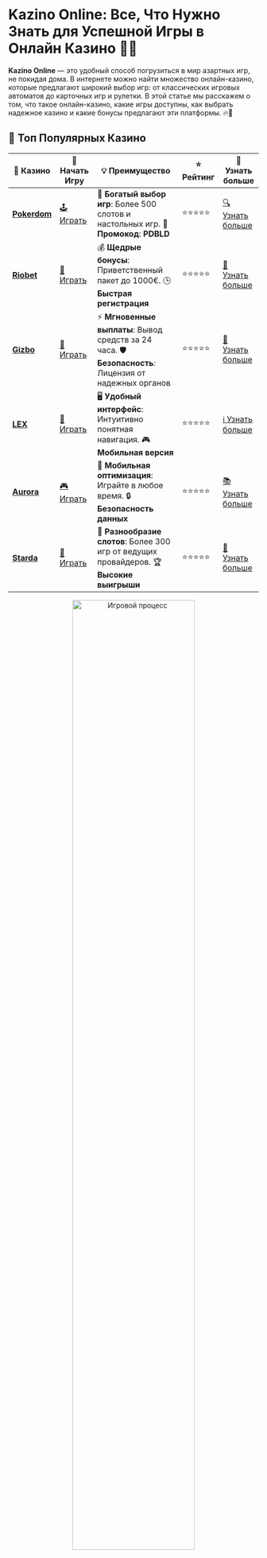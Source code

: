 # Kazino Online: Все, Что Нужно Знать для Успешной Игры в Онлайн Казино 🎰💸

**Kazino Online** — это удобный способ погрузиться в мир азартных игр, не покидая дома. В интернете можно найти множество онлайн-казино, которые предлагают широкий выбор игр: от классических игровых автоматов до карточных игр и рулетки. В этой статье мы расскажем о том, что такое онлайн-казино, какие игры доступны, как выбрать надежное казино и какие бонусы предлагают эти платформы. 🔥🎲

## 🌟 Топ Популярных Казино

| 🎲 **Казино** | 🔗 **Начать Игру** | 💡 **Преимущество** | ⭐ **Рейтинг** | 🔗 **Узнать больше** |
|--------------|---------------------|---------------------|----------------|----------------------|
| [**Pokerdom**](https://brandplay.link/4k77v2yx) | [🕹️ Играть](https://brandplay.link/4k77v2yx) | 🎉 **Богатый выбор игр**: Более 500 слотов и настольных игр. 🎁 **Промокод**: **PDBLD** | ⭐⭐⭐⭐⭐ | [🔍 Узнать больше](https://brandplay.link/4k77v2yx) |
| [**Riobet**](https://brandplay.link/7xBLTPyj) | [🎰 Играть](https://brandplay.link/7xBLTPyj) | 💰 **Щедрые бонусы**: Приветственный пакет до 1000€. 🕒 **Быстрая регистрация** | ⭐⭐⭐⭐⭐ | [📖 Узнать больше](https://brandplay.link/7xBLTPyj) |
| [**Gizbo**](https://brandplay.link/bprXw4YV) | [🎲 Играть](https://brandplay.link/bprXw4YV) | ⚡ **Мгновенные выплаты**: Вывод средств за 24 часа. 🛡️ **Безопасность**: Лицензия от надежных органов | ⭐⭐⭐⭐⭐ | [📝 Узнать больше](https://brandplay.link/bprXw4YV) |
| [**LEX**](https://brandplay.link/zW4hdDFV) | [🤑 Играть](https://brandplay.link/zW4hdDFV) | 🖥️ **Удобный интерфейс**: Интуитивно понятная навигация. 🎮 **Мобильная версия** | ⭐⭐⭐⭐⭐ | [ℹ️ Узнать больше](https://brandplay.link/zW4hdDFV) |
| [**Aurora**](https://10trafic-stat2.com/click/668546556bcc6313411604bd/6766/13032/subaccount) | [🎮 Играть](https://10trafic-stat2.com/click/668546556bcc6313411604bd/6766/13032/subaccount) | 📱 **Мобильная оптимизация**: Играйте в любое время. 🔒 **Безопасность данных** | ⭐⭐⭐⭐⭐ | [📚 Узнать больше](https://10trafic-stat2.com/click/668546556bcc6313411604bd/6766/13032/subaccount) |
| [**Starda**](https://brandplay.link/fB7xwRFL) | [🎯 Играть](https://brandplay.link/fB7xwRFL) | 🎰 **Разнообразие слотов**: Более 300 игр от ведущих провайдеров. 🏆 **Высокие выигрыши** | ⭐⭐⭐⭐⭐ | [🔎 Узнать больше](https://brandplay.link/fB7xwRFL) |

<div align="center">
    <img src="https://i.pinimg.com/originals/1d/b3/25/1db325483acbe642c6d4e6fdd73a4988.gif" alt="Игровой процесс" width="70%">
</div>

## 💎 Лучшие Бонусы и Акции

| 🎲 **Казино** | 🔗 **Начать Игру** | 💡 **Преимущество** | ⭐ **Рейтинг** | 🔗 **Узнать больше** |
|--------------|---------------------|---------------------|----------------|----------------------|
| [**Kometa**](https://brandplay.link/8ZymQJV8) | [🎰 Играть](https://brandplay.link/8ZymQJV8) | 🎁 **Эксклюзивные бонусы**: Регулярные акции и промо. 🔄 **Программы лояльности** | ⭐⭐⭐⭐☆ | [🔍 Узнать больше](https://brandplay.link/8ZymQJV8) |
| [**R7**](https://brandplay.link/bMd3Yjsw) | [🕹️ Играть](https://brandplay.link/bMd3Yjsw) | 🕒 **Круглосуточная поддержка**: Всегда на связи. 💸 **Высокие лимиты** | ⭐⭐⭐⭐☆ | [📖 Узнать больше](https://brandplay.link/bMd3Yjsw) |
| [**7K**](https://brandplay.link/BvQyFShp) | [🎲 Играть](https://brandplay.link/BvQyFShp) | 🌟 **Эксклюзивные бонусы**: Только для VIP игроков. 🎉 **Сезонные акции** | ⭐⭐⭐⭐☆ | [📝 Узнать больше](https://brandplay.link/BvQyFShp) |
| [**Kent**](https://brandplay.link/Fv2WP3js) | [🤑 Играть](https://brandplay.link/Fv2WP3js) | 📈 **Высокий RTP**: Более 98%. 💼 **Профессиональная поддержка** | ⭐⭐⭐⭐☆ | [ℹ️ Узнать больше](https://brandplay.link/Fv2WP3js) |
| [**1Xslots**](https://brandplay.link/hSB1khtr) | [🎮 Играть](https://brandplay.link/hSB1khtr) | 🎉 **Множество акций**: Еженедельные бонусы и турниры. 🛡️ **Безопасность** | ⭐⭐⭐⭐☆ | [📚 Узнать больше](https://brandplay.link/hSB1khtr) |
| [**Gama**](https://brandplay.link/j6NMKsDz) | [🎯 Играть](https://brandplay.link/j6NMKsDz) | 🔍 **Интуитивный интерфейс**: Легкость использования. 🏅 **Престижные турниры** | ⭐⭐⭐⭐☆ | [🔎 Узнать больше](https://brandplay.link/j6NMKsDz) |

<div align="center">
    <img src="https://i.pinimg.com/originals/1d/b3/25/1db325483acbe642c6d4e6fdd73a4988.gif" alt="Игровой процесс" width="70%">
</div>

## 🚀 Быстрые Выигрыши и Поддержка

| 🎲 **Казино** | 🔗 **Начать Игру** | 💡 **Преимущество** | ⭐ **Рейтинг** | 🔗 **Узнать больше** |
|--------------|---------------------|---------------------|----------------|----------------------|
| [**Onion**](https://brandplay.link/zBGRVpQ9) | [🎰 Играть](https://brandplay.link/zBGRVpQ9) | 🤑 **Низкие ставки**: Идеально для начинающих. 🔄 **Быстрые выводы** | ⭐⭐⭐⭐☆ | [🔍 Узнать больше](https://brandplay.link/zBGRVpQ9) |
| [**Чемпион**](https://temon-gter.cfd/go/lRq?p80412p304504pcc44t17455) | [🕹️ Играть](https://temon-gter.cfd/go/lRq?p80412p304504pcc44t17455) | 🏅 **Лояльная программа**: Награды за активность. 🎁 **Ежемесячные бонусы** | ⭐⭐⭐⭐☆ | [📖 Узнать больше](https://temon-gter.cfd/go/lRq?p80412p304504pcc44t17455) |
| [**Vavada**](https://vavadapartner.pro/?promo=ea5c9275-6854-4505-94fc-95ab18221945-linkb2) | [🎲 Играть](https://vavadapartner.pro/?promo=ea5c9275-6854-4505-94fc-95ab18221945-linkb2) | 🚀 **Быстрая регистрация**: Начните играть мгновенно. 🔐 **Безопасные транзакции** | ⭐⭐⭐⭐☆ | [📝 Узнать больше](https://vavadapartner.pro/?promo=ea5c9275-6854-4505-94fc-95ab18221945-linkb2) |
| [**Friends**](https://gofriends.kim/linkb2) | [🤑 Играть](https://gofriends.kim/linkb2) | 🤝 **Социальные игры**: Играйте с друзьями. 🌐 **Мультиплатформенность** | ⭐⭐⭐⭐☆ | [ℹ️ Узнать больше](https://gofriends.kim/linkb2) |
| [**1WIN**](https://brandplay.link/smXVpBbG) | [🎮 Играть](https://brandplay.link/smXVpBbG) | 🏆 **Спортивные ставки**: Широкий выбор видов спорта. 💵 **Высокие коэффициенты** | ⭐⭐⭐⭐☆ | [📚 Узнать больше](https://brandplay.link/smXVpBbG) |
| [**Drip**](https://drp-ircp01.com/c07e6a3db) | [🎯 Играть](https://drp-ircp01.com/c07e6a3db) | 🌐 **Инновационные игры**: Новейшие игровые технологии. 🛡️ **Высокая безопасность** | ⭐⭐⭐⭐☆ | [🔎 Узнать больше](https://drp-ircp01.com/c07e6a3db) |
| [**JoyCasino**](https://rpc30.call2me.pro/?/ru/registration?apkpop=0&partner=p24970p3291217pc98f) | [🎰 Играть](https://rpc30.call2me.pro/?/ru/registration?apkpop=0&partner=p24970p3291217pc98f) | 🎁 **Приятные бонусы**: Ежедневные акции и подарки. 🕹️ **Разнообразие игр** | ⭐⭐⭐⭐☆ | [🔍 Узнать больше](https://rpc30.call2me.pro/?/ru/registration?apkpop=0&partner=p24970p3291217pc98f) |

<div align="center">
    <img src="https://i.pinimg.com/originals/1d/b3/25/1db325483acbe642c6d4e6fdd73a4988.gif" alt="Игровой процесс" width="70%">
</div>
---

✨ **Выбирайте лучшее казино для себя и наслаждайтесь игрой! Удачи!** ✨

## Что Такое Kazino Online? 🌐

**Kazino Online** — это виртуальные игровые платформы, на которых игроки могут участвовать в азартных играх через интернет. Эти казино позволяют делать ставки на реальные деньги или бесплатно, обеспечивая доступ к самым популярным играм, таким как слоты, блэкджек, рулетка и покер. Онлайн-казино также предоставляют бонусы и различные акции для привлечения новых игроков.

В отличие от традиционных наземных казино, **казино онлайн** предлагают удобство игры в любое время и в любом месте, имея доступ к интернету. Это стало возможным благодаря развитию технологий и лицензированным онлайн-платформам.

## Почему Стоит Играть в Kazino Online? 🤩

### 1. **Доступность 24/7** 🕛

Онлайн-казино работает круглосуточно, что позволяет игрокам наслаждаться любимыми играми в любое время. Не важно, где вы находитесь — дома или в поездке, достаточно иметь подключение к интернету, и вы можете начать играть.

### 2. **Широкий Выбор Игр** 🎮

В онлайн-казино доступны не только классические слоты, но и блэкджек, рулетка, баккара, покер, а также другие карточные и настольные игры. Онлайн-платформы часто обновляют свой ассортимент, предлагая новые и эксклюзивные игры, которые невозможно найти в традиционных казино.

### 3. **Бонусы и Промоакции** 🎁

Одним из главных преимуществ **казино онлайн** являются различные бонусы. Большинство онлайн-казино предлагают бонусы за регистрацию, бездепозитные бонусы, фриспины и другие приятные предложения для своих игроков. Эти бонусы помогают увеличить шансы на выигрыш, не рискуя собственными деньгами.

### 4. **Удобство и Безопасность** 🔐

С развитием технологий, онлайн-казино стало безопасным и удобным способом игры. Большинство платформ используют передовые методы защиты данных, а также предлагают различные способы оплаты и вывода средств. Убедитесь, что выбранное вами казино имеет соответствующие лицензии и безопасность для комфортной игры.

### 5. **Игры на Реальные Деньги** 💵

Играть в **kazino online** можно не только бесплатно, но и на реальные деньги. Для этого достаточно пополнить счет и выбрать игру, которая вам нравится. Возможность выигрыша реальных денег делает игровой процесс еще более захватывающим.

## Как Выбрать Надежное Kazino Online? 🧐

Не все онлайн-казино одинаково хороши. Чтобы выбрать надежное и безопасное место для игры, обратите внимание на следующие критерии:

### 1. **Лицензия и Регуляция** 📜

Лучше всего выбирать **онлайн-казино**, которое имеет лицензию от известного игрового регулятора (например, Malta Gaming Authority, UK Gambling Commission). Лицензия подтверждает, что казино соответствует стандартам безопасности и честности.

### 2. **Отзывы Игроков** ⭐

Почитайте отзывы других игроков о выбранном онлайн-казино. Положительные отзывы и рейтинг платформы помогут вам сделать правильный выбор. Смотрите на рейтинги и форумы, где обсуждают различные казино.

### 3. **Методы Оплаты** 💳

Надежные онлайн-казино предлагают широкий выбор способов пополнения счета и вывода средств, включая банковские карты, электронные кошельки, криптовалюты и другие методы. Убедитесь, что выбранное вами казино предлагает удобные и безопасные способы оплаты.

### 4. **Качество Поддержки Клиентов** 📞

Проверьте, насколько оперативно работает служба поддержки казино. Хорошее казино всегда предоставляет возможность оперативно связаться с представителями через чат, электронную почту или телефон.

### 5. **Бонусы и Условия** 💰

Проверьте, какие бонусы предлагает онлайн-казино и какие условия их получения. Обратите внимание на требования по отыгрышу бонусов, а также на ограничения по ставкам.

## Популярные Игры в Kazino Online 🎲

### 1. **Слоты (Игровые Автоматы)** 🎰

Слоты — это одна из самых популярных категорий игр в онлайн-казино. Они бывают разных тем и стилей: классические, видеослоты, прогрессивные джекпоты и другие. В слоты легко играть, а они часто предлагают большие выигрыши.

### 2. **Рулетка** 🎡

Рулетка — это классическая казино-игра, которая стала популярной благодаря простоте правил и увлекательному процессу. В онлайн-казино доступна как классическая европейская рулетка, так и американская и французская версии.

### 3. **Блэкджек** 🃏

Блэкджек — это популярная карточная игра, в которой нужно собрать сумму карт, равную 21. Это одна из самых стратегичных игр, требующих умения и знаний.

### 4. **Покер** ♠️

Покер — это карточная игра, которая требует не только удачи, но и навыков стратегии и психологии. В онлайн-казино можно играть как в классический покер, так и в его различные версии, такие как Техасский Холдем или Омаха.

### 5. **Баккара** 🏆

Баккара — это классическая карточная игра, популярная среди игроков, ищущих простоту и стиль. Игра достаточно простая и подходит как для новичков, так и для опытных игроков.

## Как Начать Играть в Kazino Online? 🚀

### 1. **Выбор Казино** 🎯

Выберите онлайн-казино, которое вам подходит, с учетом бонусов, игр и удобства интерфейса. Ознакомьтесь с условиями и начните с демо-версий игр.

### 2. **Регистрация и Пополнение Счета** 📝

Для начала игры вам нужно зарегистрироваться на платформе и пополнить свой счет. Большинство онлайн-казино предлагают различные способы пополнения и вывода средств.

### 3. **Выбор Игры** 🎮

После пополнения счета выберите игру, которая вам интересна. Это может быть слот, рулетка, покер или любая другая игра.

### 4. **Играйте Ответственно** 🧠

Азартные игры должны приносить удовольствие, но важно помнить об ответственности. Устанавливайте лимиты и не играйте на большее количество денег, чем можете позволить себе потерять.

## Заключение

**Kazino Online** открывает перед игроками огромные возможности для увлекательной игры и больших выигрышей. Важно выбирать надежные платформы с хорошими условиями и бонусами, а также играть ответственно. Удачи вам в поиске удачи и больших выигрышей! 🍀💎🎉
